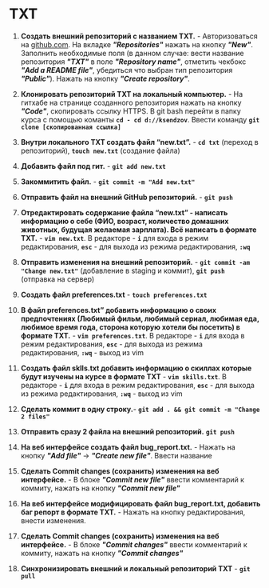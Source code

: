 # TXT

 1. **Создать внешний репозиторий c названием TXT.** - Авторизоваться на [github.com](https://github.com). На вкладке ***"Repositories"*** нажать на кнопку ***"New"***. Заполнить необходимые поля (в данном случае: вести название репозитория ***"TXT"*** в поле ***"Repository name"***, отметить чекбокс ***"Add a README file"***, убедиться что выбран тип репозитория ***"Public"***). Нажать на кнопку ***"Create repository"***.
 
 22. **Клонировать репозиторий TXT на локальный компьютер.** - На гитхабе на странице созданного репозитория нажать на кнопку ***"Code"***, скопировать ссылку HTTPS. В git bash перейти в папку курса с помощью команты **`cd - cd d://ksendzov`**. Ввести команду **`git clone [скопированная ссылка]`**
 23. **Внутри локального TXT создать файл “new.txt”.** - **`cd txt`** (переход в репозиторий), **`touch new.txt`** (создание файла)
 24. **Добавить файл под гит.** - **`git add new.txt`**
 25. **Закоммитить файл.** - **`git commit -m "Add new.txt"`**
 26. **Отправить файл на внешний GitHub репозиторий.** - **`git push`**
 27. **Отредактировать содержание файла “new.txt” - написать информацию о себе (ФИО, возраст, количество домашних животных, будущая желаемая зарплата). Всё написать в формате TXT.** - **`vim new.txt`**. В редакторе - **`i`** для входа в режим редактирования, **`esc`** - для выхода из режима редактирования, **`:wq`**
 28. **Отправить изменения на внешний репозиторий.** - **`git commit -am "Change new.txt"`** (добавление в staging и коммит), **`git push`** (отправка на сервер)
 29. **Создать файл preferences.txt** - **`touch preferences.txt`**
 30. **В файл preferences.txt” добавить информацию о своих предпочтениях (Любимый фильм, любимый сериал, любимая еда, любимое время года, сторона которую хотели бы посетить) в формате TXT.** -  **`vim preferences.txt`**. В редакторе - **`i`** для входа в режим редактирования, **`esc`** - для выхода из режима редактирования, **`:wq`** - выход из vim
 31. **Создать файл sklls.txt добавить информацию о скиллах которые будут изучены на курсе в формате TXT** - **`vim skills.txt`**. В редакторе - **`i`** для входа в режим редактирования, **`esc`** - для выхода из режима редактирования, **`:wq`** - выход из vim
 32. **Сделать коммит в одну строку.**- **`git add . && git commit -m "Change 2 files"`**
 33. **Отправить сразу 2 файла на внешний репозиторий.** **`git push`**
 34. **На веб интерфейсе создать файл bug_report.txt.** - Нажать на кнопку ***"Add file"*** -> ***"Create new file"***. Ввести название
 35. **Сделать Commit changes (сохранить) изменения на веб интерфейсе.** - В блоке ***"Commit new file"*** ввести комментарий к коммиту, нажать на кнопку ***"Commit new file"***
 36. **На веб интерфейсе модифицировать файл bug_report.txt, добавить баг репорт в формате TXT.** - Нажать на кнопку редактирования, внести изменения.
 37. **Сделать Commit changes (сохранить) изменения на веб интерфейсе.** - В блоке ***"Commit changes"*** ввести комментарий к коммиту, нажать на кнопку ***"Commit changes"***
 38. **Синхронизировать внешний и локальный репозиторий TXT** - **`git pull`**
